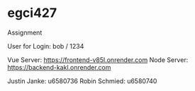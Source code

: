 # egci427
Assignment

User for Login: bob / 1234

Vue Server: https://frontend-v85l.onrender.com
Node Server: https://backend-kakl.onrender.com

Justin Janke: u6580736 
Robin Schmied: u6580740
